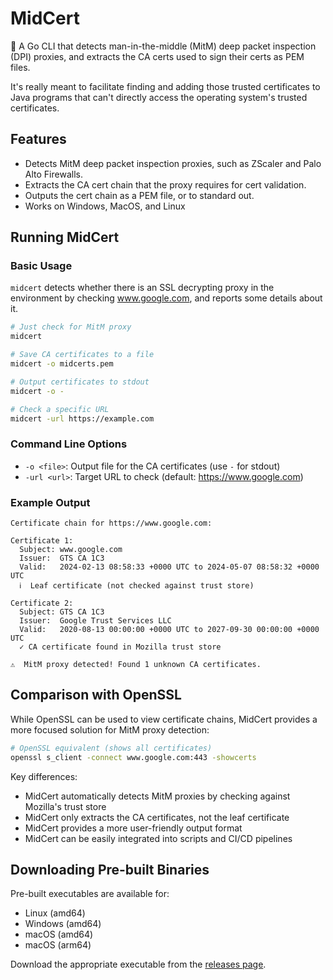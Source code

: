 # MidCert

🪪 A Go CLI that detects man-in-the-middle (MitM) deep packet inspection (DPI) proxies, and extracts the CA certs used to sign their certs as PEM files.

It's really meant to facilitate finding and adding those trusted certificates to Java programs that can't directly access the operating system's trusted certificates.

## Features

* Detects MitM deep packet inspection proxies, such as ZScaler and Palo Alto Firewalls.
* Extracts the CA cert chain that the proxy requires for cert validation.
* Outputs the cert chain as a PEM file, or to standard out.
* Works on Windows, MacOS, and Linux

## Running MidCert

### Basic Usage

`midcert` detects whether there is an SSL decrypting proxy in the environment by checking www.google.com, and reports some details about it.

```bash
# Just check for MitM proxy
midcert

# Save CA certificates to a file
midcert -o midcerts.pem

# Output certificates to stdout
midcert -o -

# Check a specific URL
midcert -url https://example.com
```

### Command Line Options

* `-o <file>`: Output file for the CA certificates (use `-` for stdout)
* `-url <url>`: Target URL to check (default: https://www.google.com)

### Example Output

```
Certificate chain for https://www.google.com:

Certificate 1:
  Subject: www.google.com
  Issuer:  GTS CA 1C3
  Valid:   2024-02-13 08:58:33 +0000 UTC to 2024-05-07 08:58:32 +0000 UTC
  ℹ️  Leaf certificate (not checked against trust store)

Certificate 2:
  Subject: GTS CA 1C3
  Issuer:  Google Trust Services LLC
  Valid:   2020-08-13 00:00:00 +0000 UTC to 2027-09-30 00:00:00 +0000 UTC
  ✓ CA certificate found in Mozilla trust store

⚠️  MitM proxy detected! Found 1 unknown CA certificates.
```

## Comparison with OpenSSL

While OpenSSL can be used to view certificate chains, MidCert provides a more focused solution for MitM proxy detection:

```bash
# OpenSSL equivalent (shows all certificates)
openssl s_client -connect www.google.com:443 -showcerts
```

Key differences:

* MidCert automatically detects MitM proxies by checking against Mozilla's trust store
* MidCert only extracts the CA certificates, not the leaf certificate
* MidCert provides a more user-friendly output format
* MidCert can be easily integrated into scripts and CI/CD pipelines

## Downloading Pre-built Binaries

Pre-built executables are available for:

* Linux (amd64)
* Windows (amd64)
* macOS (amd64)
* macOS (arm64)

Download the appropriate executable from the [releases page](https://github.com/aprilogic/midcert/releases).
